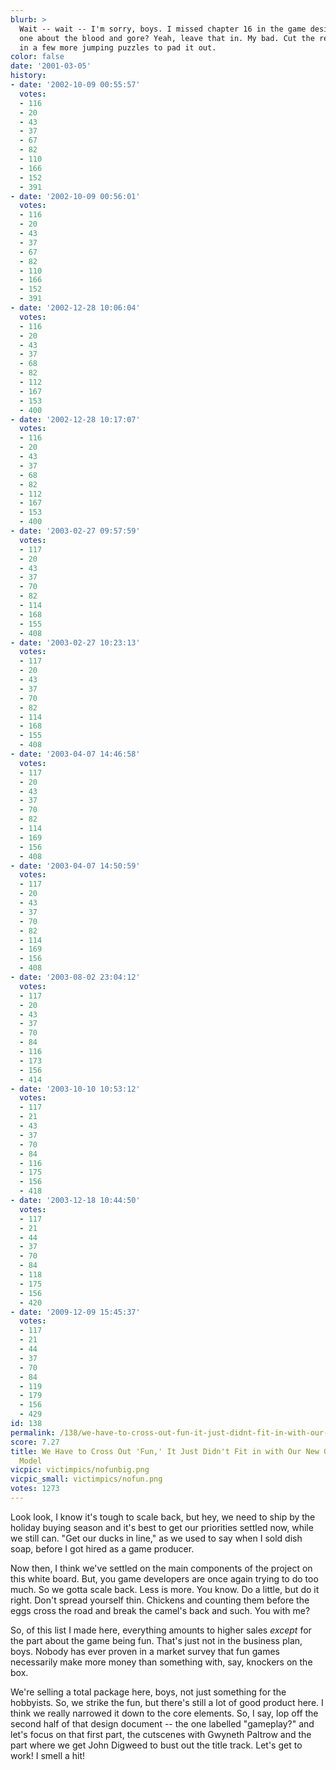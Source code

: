 ```yaml
---
blurb: >
  Wait -- wait -- I'm sorry, boys. I missed chapter 16 in the game design doc, the
  one about the blood and gore? Yeah, leave that in. My bad. Cut the rest and throw
  in a few more jumping puzzles to pad it out.
color: false
date: '2001-03-05'
history:
- date: '2002-10-09 00:55:57'
  votes:
  - 116
  - 20
  - 43
  - 37
  - 67
  - 82
  - 110
  - 166
  - 152
  - 391
- date: '2002-10-09 00:56:01'
  votes:
  - 116
  - 20
  - 43
  - 37
  - 67
  - 82
  - 110
  - 166
  - 152
  - 391
- date: '2002-12-28 10:06:04'
  votes:
  - 116
  - 20
  - 43
  - 37
  - 68
  - 82
  - 112
  - 167
  - 153
  - 400
- date: '2002-12-28 10:17:07'
  votes:
  - 116
  - 20
  - 43
  - 37
  - 68
  - 82
  - 112
  - 167
  - 153
  - 400
- date: '2003-02-27 09:57:59'
  votes:
  - 117
  - 20
  - 43
  - 37
  - 70
  - 82
  - 114
  - 168
  - 155
  - 408
- date: '2003-02-27 10:23:13'
  votes:
  - 117
  - 20
  - 43
  - 37
  - 70
  - 82
  - 114
  - 168
  - 155
  - 408
- date: '2003-04-07 14:46:58'
  votes:
  - 117
  - 20
  - 43
  - 37
  - 70
  - 82
  - 114
  - 169
  - 156
  - 408
- date: '2003-04-07 14:50:59'
  votes:
  - 117
  - 20
  - 43
  - 37
  - 70
  - 82
  - 114
  - 169
  - 156
  - 408
- date: '2003-08-02 23:04:12'
  votes:
  - 117
  - 20
  - 43
  - 37
  - 70
  - 84
  - 116
  - 173
  - 156
  - 414
- date: '2003-10-10 10:53:12'
  votes:
  - 117
  - 21
  - 43
  - 37
  - 70
  - 84
  - 116
  - 175
  - 156
  - 418
- date: '2003-12-18 10:44:50'
  votes:
  - 117
  - 21
  - 44
  - 37
  - 70
  - 84
  - 118
  - 175
  - 156
  - 420
- date: '2009-12-09 15:45:37'
  votes:
  - 117
  - 21
  - 44
  - 37
  - 70
  - 84
  - 119
  - 179
  - 156
  - 429
id: 138
permalink: /138/we-have-to-cross-out-fun-it-just-didnt-fit-in-with-our-new-games-business-model/
score: 7.27
title: We Have to Cross Out 'Fun,' It Just Didn't Fit in with Our New Game's Business
  Model
vicpic: victimpics/nofunbig.png
vicpic_small: victimpics/nofun.png
votes: 1273
---
```


Look look, I know it's tough to scale back, but hey, we need to ship by
the holiday buying season and it's best to get our priorities settled
now, while we still can. "Get our ducks in line," as we used to say when
I sold dish soap, before I got hired as a game producer.

Now then, I think we've settled on the main components of the project on
this white board. But, you game developers are once again trying to do
too much. So we gotta scale back. Less is more. You know. Do a little,
but do it right. Don't spread yourself thin. Chickens and counting them
before the eggs cross the road and break the camel's back and such. You
with me?

So, of this list I made here, everything amounts to higher sales
*except* for the part about the game being fun. That's just not in the
business plan, boys. Nobody has ever proven in a market survey that fun
games necessarily make more money than something with, say, knockers on
the box.

We're selling a total package here, boys, not just something for the
hobbyists. So, we strike the fun, but there's still a lot of good
product here. I think we really narrowed it down to the core elements.
So, I say, lop off the second half of that design document -- the one
labelled "gameplay?" and let's focus on that first part, the cutscenes
with Gwyneth Paltrow and the part where we get John Digweed to bust out
the title track. Let's get to work! I smell a hit!